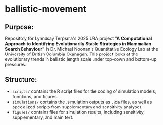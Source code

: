 # ballistic-movement

## Purpose:

Repository for Lynndsay Terpsma's 2025 URA project 
**"A Computational Approach to Identifying Evolutionarily Stable Strategies in Mammalian Search Behaviour"**
in Dr. Michael Noonan's Quantitative Ecology Lab at the University of British Columbia Okanagan. 
This project looks at the evolutionary trends in ballistic length scale under top-down and bottom-up pressures. 

## Structure: 
* `scripts/` contains the R script files for the coding of simulation models, functions, and figures.
* `simulations/` contains the .simulation outputs as `.Rda` files, as well as specialized scripts from supplementary and sensitivity analyses.
* `figures/` contains files for simulation results, including sensitivity, supplementary, and main text.
